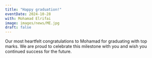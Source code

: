 ```yaml
---
title: "Happy graduation!"
eventDate: 2024-10-28
with: Mohamad Elrifai
image: images/news/ME.jpg
draft: false
---
```


Our most heartfelt congratulations to Mohamad for graduating with top marks. We are proud to celebrate this milestone with you and wish you continued success for the future.

